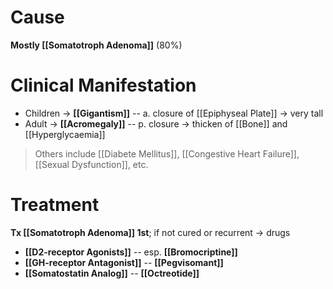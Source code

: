 # Cause
**Mostly [[Somatotroph Adenoma]]** (80%)

# Clinical Manifestation
- Children → **[[Gigantism]]** -- a. closure of [[Epiphyseal Plate]] → very tall
- Adult → **[[Acromegaly]]** -- p. closure → thicken of [[Bone]] and [[Hyperglycaemia]]
> Others include [[Diabete Mellitus]], [[Congestive Heart Failure]], [[Sexual Dysfunction]], etc.

# Treatment
**Tx [[Somatotroph Adenoma]] 1st**; if not cured or recurrent → drugs
- **[[D2-receptor Agonists]]** -- esp. **[[Bromocriptine]]**
- **[[GH-receptor Antagonist]]** -- **[[Pegvisomant]]**
- **[[Somatostatin Analog]]** -- **[[Octreotide]]**